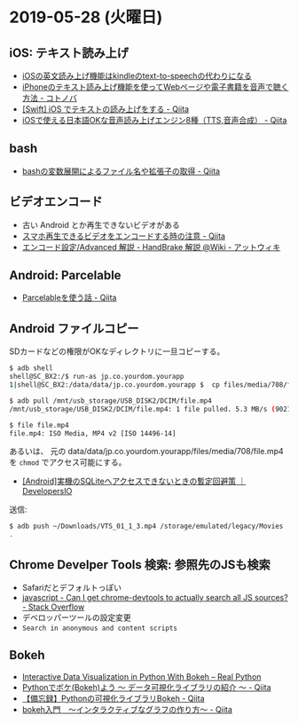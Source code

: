 # 2019-05-28 (火曜日)

## iOS: テキスト読み上げ 

- [iOSの英文読み上げ機能はkindleのtext-to-speechの代わりになる](https://jieigyofx.com/english/1906)
- [iPhoneのテキスト読み上げ機能を使ってWebページや電子書籍を音声で聴く方法 - コトノバ](https://kotonova.com/4614)
- [[Swift] iOS でテキストの読み上げをする - Qiita](https://qiita.com/takecian/items/096b07e2d0437454f670)
- [iOSで使える日本語OKな音声読み上げエンジン8種（TTS,音声合成） - Qiita](https://qiita.com/shu223/items/223492e4f061032e652e)

## bash

- [bashの変数展開によるファイル名や拡張子の取得 - Qiita](https://qiita.com/mriho/items/b30b3a33e8d2e25e94a8)

## ビデオエンコード

- 古い Android とか再生できないビデオがある
- [スマホ再生できるビデオをエンコードする時の注意 - Qiita](https://qiita.com/kntsan/items/80ce939e8dd58facc384)
- [エンコード設定/Advanced 解説 - HandBrake 解説 @Wiki - アットウィキ](https://www57.atwiki.jp/handbrakeguide/pages/25.html#id_55f47357)

## Android: Parcelable

- [Parcelableを使う話 - Qiita](https://qiita.com/kazhida/items/affe4488078a2e625d33)

## Android ファイルコピー

SDカードなどの権限がOKなディレクトリに一旦コピーする。

~~~bash
$ adb shell
shell@SC_BX2:/$ run-as jp.co.yourdom.yourapp
1|shell@SC_BX2:/data/data/jp.co.yourdom.yourapp $  cp files/media/708/file.mp4  /mnt/usb_storage/USB_DISK2/DCIM
~~~

~~~bash
$ adb pull /mnt/usb_storage/USB_DISK2/DCIM/file.mp4
/mnt/usb_storage/USB_DISK2/DCIM/file.mp4: 1 file pulled. 5.3 MB/s (9021838 bytes in 1.628s)

$ file file.mp4
file.mp4: ISO Media, MP4 v2 [ISO 14496-14]
~~~

あるいは、 元の data/data/jp.co.yourdom.yourapp/files/media/708/file.mp4 を `chmod` でアクセス可能にする。
- [[Android]実機のSQLiteへアクセスできないときの暫定回避策 ｜ DevelopersIO](https://dev.classmethod.jp/smartphone/android/android-sqlite/)

送信:

~~~bash 
$ adb push ~/Downloads/VTS_01_1_3.mp4 /storage/emulated/legacy/Movies
.
~~~

## Chrome Develper Tools 検索: 参照先のJSも検索

- Safariだとデフォルトっぽい
- [javascript - Can I get chrome-devtools to actually search all JS sources? - Stack Overflow](https://stackoverflow.com/questions/15944633/can-i-get-chrome-devtools-to-actually-search-all-js-sources)
- デベロッパーツールの設定変更
- `Search in anonymous and content scripts`

## Bokeh

- [Interactive Data Visualization in Python With Bokeh – Real Python](https://realpython.com/courses/interactive-data-visualization-python-bokeh/)
- [Pythonでボケ(Bokeh)よう ～ データ可視化ライブラリの紹介 ～ - Qiita](https://qiita.com/yuji38kwmt/items/4edf1d87568a860fc3b8)
- [【備忘録】Pythonの可視化ライブラリBokeh - Qiita](https://qiita.com/yuji38kwmt/items/bda26bfcaeb93d36ecd1)
- [bokeh入門　〜インタラクティブなグラフの作り方〜 - Qiita](https://qiita.com/kazetof/items/49d4ebdd532b52245732)
